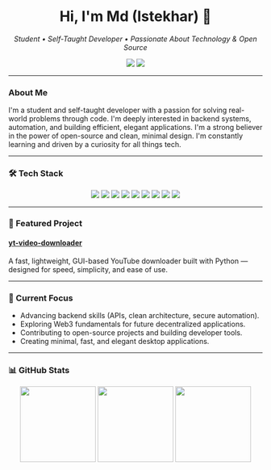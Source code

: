 <h1 align="center">Hi, I'm Md (Istekhar) 👋</h1>
<p align="center">
  <em>Student • Self-Taught Developer • Passionate About Technology & Open Source</em>
</p>

<p align="center">
  <a href="mailto:istekhar8966@gmail.com"><img src="https://img.shields.io/badge/Email-istekhar8966@gmail.com-D14836?style=flat-square&logo=gmail&logoColor=white" /></a>
  <a href="https://discord.com/users/1144074814672343111"><img src="https://img.shields.io/badge/Discord-Chat%20with%20me-5865F2?style=flat-square&logo=discord&logoColor=white" /></a>
</p>

---

### About Me
I'm a student and self-taught developer with a passion for solving real-world problems through code. I'm deeply interested in backend systems, automation, and building efficient, elegant applications. I'm a strong believer in the power of open-source and clean, minimal design. I'm constantly learning and driven by a curiosity for all things tech.

---

### 🛠 Tech Stack
<p align="center">
  <img src="https://img.shields.io/badge/Python-3776AB?style=flat-square&logo=python&logoColor=white" />
  <img src="https://img.shields.io/badge/JavaScript-F7DF1E?style=flat-square&logo=javascript&logoColor=black" />
  <img src="https://img.shields.io/badge/TypeScript-3178C6?style=flat-square&logo=typescript&logoColor=white" />
  <img src="https://img.shields.io/badge/C-A8B9CC?style=flat-square&logo=c&logoColor=black" />
  <img src="https://img.shields.io/badge/Bash-121011?style=flat-square&logo=gnu-bash&logoColor=white" />
  <img src="https://img.shields.io/badge/Linux-FCC624?style=flat-square&logo=linux&logoColor=black" />
  <img src="https://img.shields.io/badge/GTK4-3E7FC1?style=flat-square&logo=gtk&logoColor=white" />
  <img src="https://img.shields.io/badge/Web3-1C1C1C?style=flat-square&logo=ethereum&logoColor=white" />
  <img src="https://img.shields.io/badge/Open%20Source-3DA639?style=flat-square&logo=open-source-initiative&logoColor=white" />
</p>

---

### 🚀 Featured Project
#### [yt-video-downloader](https://github.com/istekhar8966/yt-video-downloader)
A fast, lightweight, GUI-based YouTube downloader built with Python — designed for speed, simplicity, and ease of use.

---

### 🎯 Current Focus
- Advancing backend skills (APIs, clean architecture, secure automation).
- Exploring Web3 fundamentals for future decentralized applications.
- Contributing to open-source projects and building developer tools.
- Creating minimal, fast, and elegant desktop applications.

---

### 📊 GitHub Stats
<p align="center">
  <img src="https://github-readme-stats.vercel.app/api?username=istekhar8966&show_icons=true&theme=transparent" height="150" />
  <img src="https://github-readme-stats.vercel.app/api/top-langs/?username=istekhar8966&layout=compact&theme=transparent" height="150" />
  <img src="https://streak-stats.demolab.com?user=istekhar8966&theme=transparent" height="150" />
</p>
